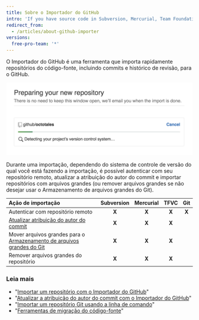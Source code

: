 ```yaml
---
title: Sobre o Importador do GitHub
intro: 'If you have source code in Subversion, Mercurial, Team Foundation Version Control (TFVC), or another Git repository, you can move it to GitHub using GitHub Importer.'
redirect_from:
  - /articles/about-github-importer
versions:
  free-pro-team: '*'
---
```


O Importador do GitHub é uma ferramenta que importa rapidamente repositórios do código-fonte, incluindo commits e histórico de revisão, para o GitHub.

![Importar um gif do repositório](/assets/images/help/importer/github-importer.gif)

Durante uma importação, dependendo do sistema de controle de versão do qual você está fazendo a importação, é possível autenticar com seu repositório remoto, atualizar a atribuição do autor do commit e importar repositórios com arquivos grandes (ou remover arquivos grandes se não desejar usar o Armazenamento de arquivos grandes do Git).

| Ação de importação                                                                                               | Subversion | Mercurial | TFVC  |  Git  |
|:---------------------------------------------------------------------------------------------------------------- |:----------:|:---------:|:-----:|:-----:|
| Autenticar com repositório remoto                                                                                |   **X**    |   **X**   | **X** | **X** |
| [Atualizar atribuição do autor do commit](/articles/updating-commit-author-attribution-with-github-importer)     |   **X**    |   **X**   | **X** |       |
| Mover arquivos grandes para o [Armazenamento de arquivos grandes do Git](/articles/about-git-large-file-storage) |   **X**    |   **X**   | **X** |       |
| Remover arquivos grandes do repositório                                                                          |   **X**    |   **X**   | **X** |       |

### Leia mais

- "[Importar um repositório com o Importador do GitHub](/articles/importing-a-repository-with-github-importer)"
- "[Atualizar a atribuição do autor do commit com o Importador do GitHub](/articles/updating-commit-author-attribution-with-github-importer)"
- "[Importar um repositório Git usando a linha de comando](/articles/importing-a-git-repository-using-the-command-line)"
- "[Ferramentas de migração do código-fonte](/articles/source-code-migration-tools)"
